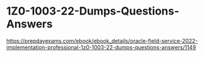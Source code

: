 # 1Z0-1003-22-Dumps-Questions-Answers
https://prepdayexams.com/ebook/ebook_details/oracle-field-service-2022-implementation-professional-1z0-1003-22-dumps-questions-answers/1149
